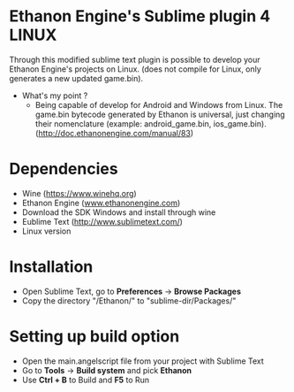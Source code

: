 Ethanon Engine's Sublime plugin 4 LINUX
===========================

Through this modified sublime text plugin is possible to develop your Ethanon Engine's projects on Linux. (does not compile for Linux, only generates a new updated game.bin).

* What's my point ?
  * Being capable of develop for Android and Windows from Linux. The game.bin bytecode generated by Ethanon is universal, just changing their nomenclature (example: android_game.bin, ios_game.bin). (http://doc.ethanonengine.com/manual/83)


Dependencies
============
* Wine (https://www.winehq.org)
* Ethanon Engine (www.ethanonengine.com)
 * Download the SDK Windows and install through wine
* Eublime Text (http://www.sublimetext.com/)
 * Linux version

Installation
==============

- Open Sublime Text, go to **Preferences** -> **Browse Packages**
- Copy the directory "/Ethanon/" to "sublime-dir/Packages/"


Setting up build option
==============

- Open the main.angelscript file from your project with Sublime Text
- Go to **Tools** -> **Build system** and pick **Ethanon**
- Use **Ctrl + B** to Build and **F5** to Run
